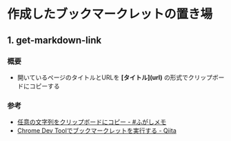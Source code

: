 # 作成したブックマークレットの置き場

## 1. get-markdown-link
### 概要
- 開いているページのタイトルとURLを **\[タイトル](url)** の形式でクリップボードにコピーする

### 参考
- [任意の文字列をクリップボードにコピー - #ふがしメモ](https://ripplegashi.hatenablog.com/entry/2017/04/07/162651)
- [Chrome Dev Toolでブックマークレットを実行する - Qiita](https://qiita.com/kanaxx/items/0fe8e7e2deea482960b0)